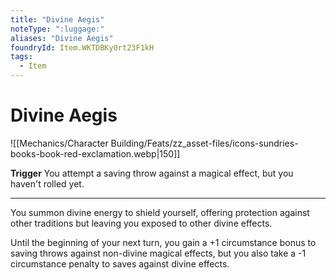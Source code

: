```yaml
---
title: "Divine Aegis"
noteType: ":luggage:"
aliases: "Divine Aegis"
foundryId: Item.WKTDBKy0rt23F1kH
tags:
  - Item
---
```


# Divine Aegis
![[Mechanics/Character Building/Feats/zz_asset-files/icons-sundries-books-book-red-exclamation.webp|150]]

**Trigger** You attempt a saving throw against a magical effect, but you haven't rolled yet.

* * *

You summon divine energy to shield yourself, offering protection against other traditions but leaving you exposed to other divine effects.

Until the beginning of your next turn, you gain a +1 circumstance bonus to saving throws against non-divine magical effects, but you also take a -1 circumstance penalty to saves against divine effects.
